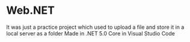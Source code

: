 # Web.NET
It was just a practice project which used to upload a file and store it in a local server as a folder
Made in .NET 5.0 Core in Visual Studio Code
